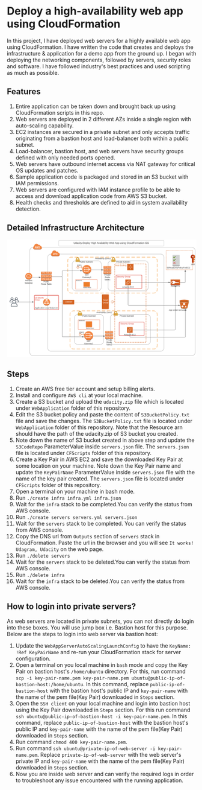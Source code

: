 # Deploy a high-availability web app using CloudFormation
In this project, I have deployed web servers for a highly available web app using CloudFormation. I have written the code that creates and deploys the infrastructure & application for a demo app from the ground up. I began with deploying the networking components, followed by servers, security roles and software. I have followed industry's best practices and used scripting as much as possible.
## Features

1. Entire application can be taken down and brought back up using CloudFormation scripts in this repo.
2. Web servers are deployed in 2 different AZs inside a single region with auto-scaling capability.
3. EC2 instances are secured in a private subnet and only accepts traffic originating from a bastion host and load-balancer both within a public subnet.
4.  Load-balancer, bastion host, and web servers have security groups defined with only needed ports opened.
5.  Web servers have outbound internet access via NAT gateway for critical OS updates and patches.
6.  Sample application code is packaged and stored in an S3 bucket with IAM permissions.
7.  Web servers are configured with IAM instance profile to be able to access and download application code from AWS S3 bucket.
8. Health checks and thresholds are defined to aid in system availability detection.
## Detailed Infrastructure Architecture

<p align="center">
    <img src="./HA-WebApp-Infrastructure.png" alt="arch diagram">
</p>

## Steps

1. Create an AWS free tier account and setup billing alerts.
2. Install and configure `AWS cli` at your local machine.
3. Create a S3 bucket and upload the `udacity.zip` file which is located under `WebApplication` folder of this repository.
4. Edit the S3 bucket policy and paste the content of `S3BucketPolicy.txt` file and save the changes. The `S3BucketPolicy.txt` file is located under `WebApplication` folder of this repository. Note that the Resource arn should have the path of the udacity.zip of S3 bucket you created.
5. Note down the name of S3 bucket created in above step and update the `S3CodeRepo` ParameterValue inside `servers.json` file. The `servers.json` file is located under `CFScripts` folder of this repository.
6. Create a Key Pair in AWS EC2 and save the downloaded Key Pair at some location on your machine. Note down the Key Pair name and update the `KeyPairName` ParameterValue inside `servers.json` file with the name of the key pair created. The `servers.json` file is located under `CFScripts` folder of this repository.
7. Open a terminal on your machine in bash mode.
8. Run `./create infra infra.yml infra.json`
9. Wait for the `infra` stack to be completed.You can verify the status from AWS console.
10. Run `./create servers servers.yml servers.json`
11. Wait for the `servers` stack to be completed. You can verify the status from AWS console.
12. Copy the DNS url from `Outputs` section of `servers` stack in CloudFormation. Paste the url in the browser and you will see `It works! Udagram, Udacity` on the web page.
13. Run `./delete servers`
14. Wait for the `servers` stack to be deleted.You can verify the status from AWS console.
15. Run `./delete infra`
16. Wait for the `infra` stack to be deleted.You can verify the status from AWS console.

## How to login into private servers?

As web servers are located in private subnets, you can not directly do login into these boxes. You will use jump box i.e. Bastion host for this purpose. Below are the steps to login into web server via bastion host:
1. Update the `WebAppServerAutoScalingLaunchConfig` to have the `KeyName: !Ref KeyPairName` and re-run your CloudFormation stack for server configuration. 
2. Open a terminal on you local machine in `bash` mode and copy the Key Pair on bastion host's `/home/ubuntu` directory. For this, run command ` scp -i key-pair-name.pem key-pair-name.pem ubuntu@public-ip-of-bastion-host:/home/ubuntu`. In this command, replace `public-ip-of-bastion-host` with the bastion host's public IP and `key-pair-name` with the name of the pem file(Key Pair) downloaded in `Steps` section.
3. Open the `SSH client` on your local machine and login into bastion host using the Key Pair downloaded in `Steps` section. For this run command `ssh ubuntu@public-ip-of-bastion-host -i key-pair-name.pem`. In this command, replace `public-ip-of-bastion-host` with the bastion host's public IP and `key-pair-name` with the name of the pem file(Key Pair) downloaded in `Steps` section.
4. Run command `chmod 400 key-pair-name.pem`.
5. Run command `ssh ubuntu@private-ip-of-web-server -i key-pair-name.pem`. Replace `private-ip-of-web-server` with the web server's private IP and `key-pair-name` with the name of the pem file(Key Pair) downloaded in `Steps` section.
6. Now you are inside web server and can verify the required logs in order to troubleshoot any issue encountered with the running application.